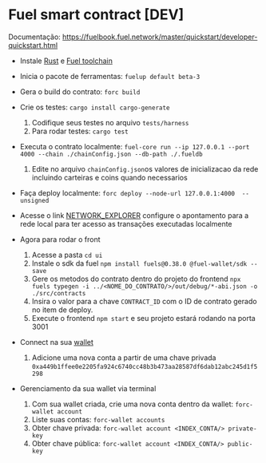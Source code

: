# Fuel smart contract [DEV]


Documentação: https://fuelbook.fuel.network/master/quickstart/developer-quickstart.html

- Instale [Rust](https://www.rust-lang.org/tools/install) e [Fuel toolchain](https://github.com/FuelLabs/fuelup)

- Inicia o pacote de ferramentas: ```fuelup default beta-3```
- Gera o build do contrato: ```forc build```
- Crie os testes: ```cargo install cargo-generate```

    1. Codifique seus testes no arquivo ```tests/harness```
    2. Para rodar testes: ```cargo test```
- Executa o contrato localmente: ```fuel-core run --ip 127.0.0.1 --port 4000 --chain ./chainConfig.json --db-path ./.fueldb```
    1. Edite no arquivo ```chainConfig.json```os valores de inicializacao da rede incluindo carteiras e coins quando necessarios
- Faça deploy localmente: ```forc deploy --node-url 127.0.0.1:4000  --unsigned```
- Acesse o link [NETWORK_EXPLORER](https://fuellabs.github.io/block-explorer-v2/beta-3/) configure o apontamento para a rede local para ter acesso as transações executadas localmente

- Agora para rodar o front
    1. Acesse a pasta ```cd ui```
    2. Instale o sdk da fuel ```npm install fuels@0.38.0 @fuel-wallet/sdk --save```
    3. Gere os metodos do contrato dentro do projeto do frontend ```npx fuels typegen -i ../<NOME_DO_CONTRATO/>/out/debug/*-abi.json -o ./src/contracts```
    4. Insira o valor para a chave ```CONTRACT_ID``` com o ID de contrato gerado no item de deploy.
    5. Execute o frontend ```npm start``` e seu projeto estará rodando na porta 3001


- Connect na sua [wallet](https://wallet.fuel.network/docs/install/)
    1. Adicione uma nova conta a partir de uma chave privada ```0xa449b1ffee0e2205fa924c6740cc48b3b473aa28587df6dab12abc245d1f5298```

- Gerenciamento da sua wallet via terminal
    1. Com sua wallet criada, crie uma nova conta dentro da wallet: ```forc-wallet account```
    2. Liste suas contas: ```forc-wallet accounts```
    3. Obter chave privada: ```forc-wallet account <INDEX_CONTA/> private-key```
    4. Obter chave pública: ```forc-wallet account <INDEX_CONTA/> public-key```